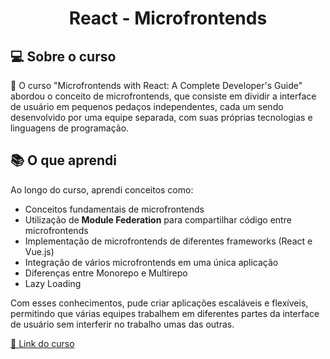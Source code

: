 <h1 align="center">
    React - Microfrontends
</h1>


## 💻 Sobre o curso

🧾 O curso "Microfrontends with React: A Complete Developer's Guide" abordou o conceito de microfrontends, que consiste em dividir a interface de usuário em pequenos pedaços independentes, cada um sendo desenvolvido por uma equipe separada, com suas próprias tecnologias e linguagens de programação.



## 📚 O que aprendi

Ao longo do curso, aprendi conceitos como:

- Conceitos fundamentais de microfrontends
- Utilização de <strong>Module Federation</strong> para compartilhar código entre microfrontends
- Implementação de microfrontends de diferentes frameworks (React e Vue.js)
- Integração de vários microfrontends em uma única aplicação
- Diferenças entre Monorepo e Multirepo
- Lazy Loading

Com esses conhecimentos, pude criar aplicações escaláveis e flexíveis, permitindo que várias equipes trabalhem em diferentes partes da interface de usuário sem interferir no trabalho umas das outras.



<a href="https://www.udemy.com/course/microfrontend-course/?gclid=EAIaIQobChMIvIuY1Mml_gIV1_bICh1cAAeYEAAYASAAEgIS5vD_BwE" alt="">🔗 Link do curso</a>

